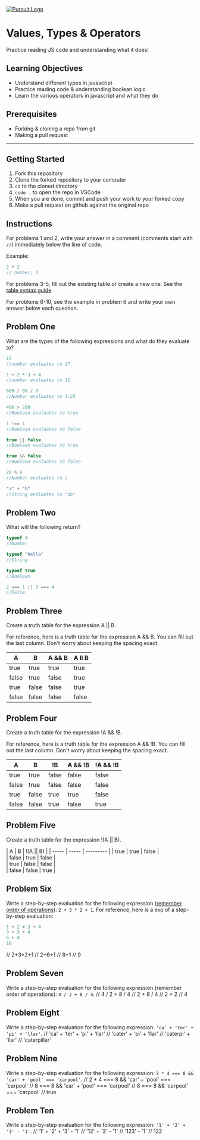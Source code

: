 [![Pursuit Logo](https://avatars1.githubusercontent.com/u/5825944?s=200&v=4)](https://pursuit.org)

# Values, Types & Operators

Practice reading JS code and understanding what it does!

## Learning Objectives

- Understand different types in javascript
- Practice reading code & understanding boolean logic
- Learn the various operators in javascript and what they do

## Prerequisites

- Forking & cloning a repo from git
- Making a pull request

---

## Getting Started

1. Fork this repository
1. Clone the forked repository to your computer
1. `cd` to the cloned directory
1. `code .` to open the repo in VSCode
1. When you are done, commit and push your work to your forked copy
1. Make a pull request on github against the original repo

## Instructions

For problems 1 and 2, write your answer in a comment (comments start with `//`) immediately below the line of code.

Example:

```js
2 + 2
// number, 4
```

For problems 3-5, fill out the existing table or create a new one. See the [table syntax guide](https://www.markdownguide.org/extended-syntax#tables)

For problems 6-10, see the example in problem 6 and write your own answer below each question.



## Problem One

What are the types of the following expressions and what do they evaluate to?

```js
17
//number evaluates to 17

1 + 2 * 3 + 4
//number evaluates to 11

800 / 80 / 8
//Number evaluates to 1.25

400 > 200
//Boolean evaluates to true

1 !== 1
//Boolean evaluates to false

true || false
//Boolean evaluates to true

true && false
//Boolean evaluates to false

20 % 6
//Number evaluates to 2

"a" + "b"
//String evaluates to "ab"
```

## Problem Two

What will the following return?

```js
typeof 4
//Number

typeof "hello"
//String

typeof true
//Boolean

2 === 1 || 3 === 4
//False
```

## Problem Three

Create a truth table for the expression A || B.

For reference, here is a truth table for the expression A && B. You can fill out the last column. Don't worry about keeping the spacing exact.

| A     | B     | A && B |  A ll B    |
| ----- | ----- | ------ | ---------- |
| true  | true  | true   |      true  |
| false | true  | false  |      true  |
| true  | false | false  |      true  |
| false | false | false  |      false |

## Problem Four

Create a truth table for the expression !A && !B.

For reference, here is a truth table for the expression A && !B. You can fill out the last column. Don't worry about keeping the spacing exact.

| A     | B     | !B    | A && !B | !A && !B |
| ----- | ----- | ----- | ------- | -------- |
| true  | true  | false | false   |    false |
| false | true  | false | false   |    false |
| true  | false | true  | true    |    false |
| false | false | true  | false   |    true  |

## Problem Five

Create a truth table for the expression !(A || B).

| A     | B     | !(A || B) | 
| ----- | ----- | --------- |
| true  | true  |  false    |     
| false | true  |  false    |     
| true  | false |  false    |      
| false | false |  true     | 

## Problem Six

Write a step-by-step evaluation for the following expression ([remember order of operations](https://www.mathsisfun.com/operation-order-pemdas.html)): `2 + 3 * 2 + 1`.
For reference, here is a exp of a step-by-step evaluation:

```js
1 + 2 + 3 + 4
3 + 3 + 4
6 + 4
10
```
// 2+3*2+1
// 2+6+1
// 8+1
// 9


## Problem Seven

Write a step-by-step evaluation for the following expression (remember order of operations): `4 / 2 + 8 / 4`.
// 4 / 2 + 8 / 4
// 2 + 8 / 4
// 2 + 2
// 4

## Problem Eight

Write a step-by-step evaluation for the following expression: `'ca' + 'ter' + 'pi' + 'llar'`.
// 'ca' + 'ter' + 'pi' + 'llar'
// 'cater' + 'pi' + 'llar'
// 'caterpi' + 'llar'
// 'caterpillar'

## Problem Nine

Write a step-by-step evaluation for the following expression: `2 * 4 === 8 && 'car' + 'pool' === 'carpool'`.
// 2 * 4 === 8 && 'car' + 'pool' === 'carpool'
// 8 === 8 && 'car' + 'pool' === 'carpool'
// 8 === 8 && 'carpool' === 'carpool'
// true


## Problem Ten

Write a step-by-step evaluation for the following expression: `'1' + '2' + '3' - '1'`.
// '1' + '2' + '3' - '1'
// '12' + '3' - '1'
// '123' - '1'
// 122